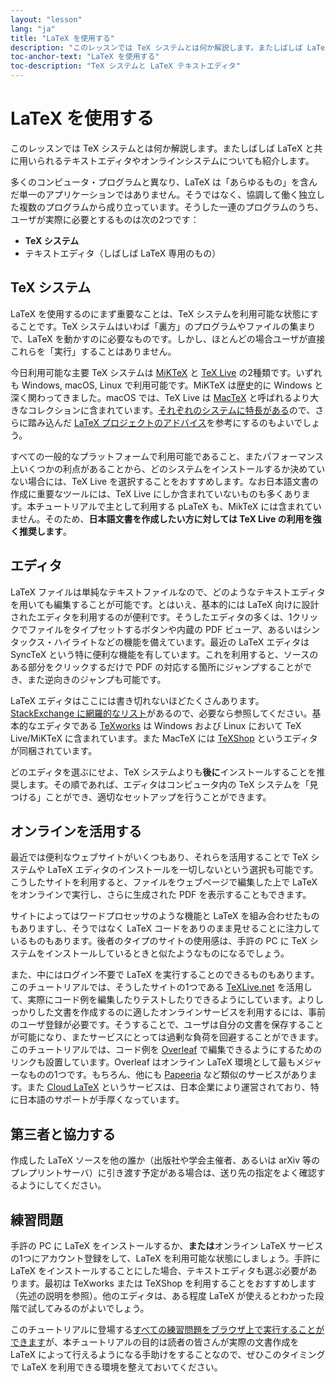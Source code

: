 ```yaml
---
layout: "lesson"
lang: "ja"
title: "LaTeX を使用する"
description: "このレッスンでは TeX システムとは何か解説します。またしばしば LaTeX と共に用いられるテキストエディタやオンラインシステムについても紹介します。"
toc-anchor-text: "LaTeX を使用する"
toc-description: "TeX システムと LaTeX テキストエディタ"
---
```


# LaTeX を使用する

<span class="summary">このレッスンでは TeX システムとは何か解説します。またしばしば LaTeX と共に用いられるテキストエディタやオンラインシステムについても紹介します。</span>

多くのコンピュータ・プログラムと異なり、LaTeX は「あらゆるもの」を含んだ単一のアプリケーションではありません。そうではなく、協調して働く独立した複数のプログラムから成り立っています。そうした一連のプログラムのうち、ユーザが実際に必要とするものは次の2つです：

* **TeX システム**
* テキストエディタ（しばしば LaTeX 専用のもの）

## TeX システム

LaTeX を使用するのにまず重要なことは、TeX システムを利用可能な状態にすることです。TeX システムはいわば「裏方」のプログラムやファイルの集まりで、LaTeX を動かすのに必要なものです。しかし、ほとんどの場合ユーザが直接これらを「実行」することはありません。

今日利用可能な主要 TeX システムは [MiKTeX](https://miktex.org) と [TeX Live](https://tug.org/texlive) の2種類です。いずれも Windows, macOS, Linux で利用可能です。MiKTeX は歴史的に Windows と深く関わってきました。macOS では、TeX Live は [MacTeX](http://www.tug.org/mactex/) と呼ばれるより大きなコレクションに含まれています。[それぞれのシステムに特長がある](https://tex.stackexchange.com/questions/20036)ので、さらに踏み込んだ [LaTeX プロジェクトのアドバイス](https://www.latex-project.org/get/)を参考にするのもよいでしょう。

すべての一般的なプラットフォームで利用可能であること、またパフォーマンス上いくつかの利点があることから、どのシステムをインストールするか決めていない場合には、TeX Live を選択することをおすすめします。なお日本語文書の作成に重要なツールには、TeX Live にしか含まれていないものも多くあります。本チュートリアルで主として利用する pLaTeX も、MikTeX には含まれていません。そのため、**日本語文書を作成したい方に対しては TeX Live の利用を強く推奨します**。

## エディタ

LaTeX ファイルは単純なテキストファイルなので、どのようなテキストエディタを用いても編集することが可能です。とはいえ、基本的には LaTeX 向けに設計されたエディタを利用するのが便利です。そうしたエディタの多くは、1クリックでファイルをタイプセットするボタンや内蔵の PDF ビューア、あるいはシンタックス・ハイライトなどの機能を備えています。最近の LaTeX エディタは SyncTeX という特に便利な機能を有しています。これを利用すると、ソースのある部分をクリックするだけで PDF の対応する箇所にジャンプすることができ、また逆向きのジャンプも可能です。

LaTeX エディタはここには書き切れないほどたくさんあります。[StackExchange に網羅的なリスト](https://tex.stackexchange.com/questions/339/latex-editors-ides)があるので、必要なら参照してください。基本的なエディタである [TeXworks](https://tug.org/texworks) は Windows および Linux において TeX Live/MiKTeX に含まれています。また MacTeX には [TeXShop](https://pages.uoregon.edu/koch/texshop/) というエディタが同梱されています。

<p class="hint">どのエディタを選ぶにせよ、TeX システムよりも<strong>後に</strong>インストールすることを推奨します。その順であれば、エディタはコンピュータ内の TeX システムを「見つける」ことができ、適切なセットアップを行うことができます。</p>

## オンラインを活用する

最近では便利なウェブサイトがいくつもあり、それらを活用することで TeX システムや LaTeX エディタのインストールを一切しないという選択も可能です。こうしたサイトを利用すると、ファイルをウェブページで編集した上で LaTeX をオンラインで実行し、さらに生成された PDF を表示することもできます。

サイトによってはワードプロセッサのような機能と LaTeX を組み合わせたものもありますし、そうではなく LaTeX コードをありのまま見せることに注力しているものもあります。後者のタイプのサイトの使用感は、手許の PC に TeX システムをインストールしているときと似たようなものになるでしょう。

また、中にはログイン不要で LaTeX を実行することのできるものもあります。このチュートリアルでは、そうしたサイトの1つである [TeXLive.net](https://texlive.net) を活用して、実際にコード例を編集したりテストしたりできるようにしています。よりしっかりした文書を作成するのに適したオンラインサービスを利用するには、事前のユーザ登録が必要です。そうすることで、ユーザは自分の文書を保存することが可能になり、またサービスにとっては過剰な負荷を回避することができます。このチュートリアルでは、コード例を [Overleaf](https://www.overleaf.com) で編集できるようにするためのリンクも設置しています。Overleaf はオンライン LaTeX 環境として最もメジャーなものの1つです。もちろん、他にも [Papeeria](https://papeeria.com/) など類似のサービスがあります。また [Cloud LaTeX](https://cloudlatex.io/ja) というサービスは、日本企業により運営されており、特に日本語のサポートが手厚くなっています。

## 第三者と協力する

作成した LaTeX ソースを他の誰か（出版社や学会主催者、あるいは arXiv 等のプレプリントサーバ）に引き渡す予定がある場合は、送り先の指定をよく確認するようにしてください。

## 練習問題

手許の PC に LaTeX をインストールするか、**または**オンライン LaTeX サービスの1つにアカウント登録をして、LaTeX を利用可能な状態にしましょう。手許に LaTeX をインストールすることにした場合、テキストエディタも選ぶ必要があります。最初は TeXworks または TeXShop を利用することをおすすめします（先述の説明を参照）。他のエディタは、ある程度 LaTeX が使えるとわかった段階で試してみるのがよいでしょう。

このチュートリアルに登場する[すべての練習問題をブラウザ上で実行することができます](help)が、本チュートリアルの目的は読者の皆さんが実際の文書作成を LaTeX によって行えるようになる手助けをすることなので、ぜひこのタイミングで LaTeX を利用できる環境を整えておいてください。
